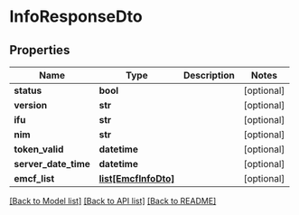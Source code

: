 # InfoResponseDto

## Properties
Name | Type | Description | Notes
------------ | ------------- | ------------- | -------------
**status** | **bool** |  | [optional] 
**version** | **str** |  | [optional] 
**ifu** | **str** |  | [optional] 
**nim** | **str** |  | [optional] 
**token_valid** | **datetime** |  | [optional] 
**server_date_time** | **datetime** |  | [optional] 
**emcf_list** | [**list[EmcfInfoDto]**](EmcfInfoDto.md) |  | [optional] 

[[Back to Model list]](../README.md#documentation-for-models) [[Back to API list]](../README.md#documentation-for-api-endpoints) [[Back to README]](../README.md)


